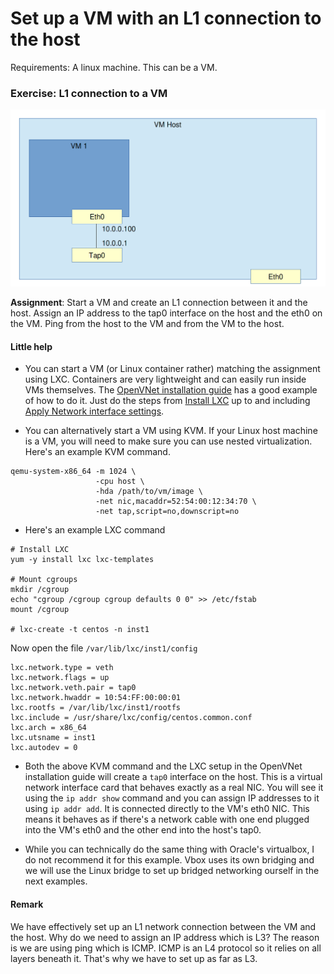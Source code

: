 # Set up a VM with an L1 connection to the host

Requirements: A linux machine. This can be a VM.

### Exercise: L1 connection to a VM

![L1 connection between host and VM](images/01_VM_L1.png)

**Assignment**: Start a VM and create an L1 connection between it and the host. Assign an IP address to the tap0 interface on the host and the eth0 on the VM. Ping from the host to the VM and from the VM to the host.

#### Little help

* You can start a VM (or Linux container rather) matching the assignment using LXC. Containers are very lightweight and can easily run inside VMs themselves. The [OpenVNet installation guide](http://openvnet.org/installation/#install-lxc) has a good example of how to do it. Just do the steps from [Install LXC](http://openvnet.org/installation/#install-lxc) up to and including [Apply Network interface settings](http://openvnet.org/installation/#apply-network-interface-settings).

* You can alternatively start a VM using KVM. If your Linux host machine is a VM, you will need to make sure you can use nested virtualization. Here's an example KVM command.

```
qemu-system-x86_64 -m 1024 \
                   -cpu host \
                   -hda /path/to/vm/image \
                   -net nic,macaddr=52:54:00:12:34:70 \
                   -net tap,script=no,downscript=no
```

* Here's an example LXC command

```
# Install LXC
yum -y install lxc lxc-templates

# Mount cgroups
mkdir /cgroup
echo "cgroup /cgroup cgroup defaults 0 0" >> /etc/fstab
mount /cgroup

# lxc-create -t centos -n inst1
```

Now open the file `/var/lib/lxc/inst1/config`

```
lxc.network.type = veth
lxc.network.flags = up
lxc.network.veth.pair = tap0
lxc.network.hwaddr = 10:54:FF:00:00:01
lxc.rootfs = /var/lib/lxc/inst1/rootfs
lxc.include = /usr/share/lxc/config/centos.common.conf
lxc.arch = x86_64
lxc.utsname = inst1
lxc.autodev = 0
```


* Both the above KVM command and the LXC setup in the OpenVNet installation guide will create a `tap0` interface on the host. This is a virtual network interface card that behaves exactly as a real NIC. You will see it using the `ip addr show` command and you can assign IP addresses to it using `ip addr add`. It is connected directly to the VM's eth0 NIC. This means it behaves as if there's a network cable with one end plugged into the VM's eth0 and the other end into the host's tap0.

* While you can technically do the same thing with Oracle's virtualbox, I do not recommend it for this example. Vbox uses its own bridging and we will use the Linux bridge to set up bridged networking ourself in the next examples.

#### Remark

We have effectively set up an L1 network connection between the VM and the host. Why do we need to assign an IP address which is L3? The reason is we are using ping which is ICMP. ICMP is an L4 protocol so it relies on all layers beneath it. That's why we have to set up as far as L3.
